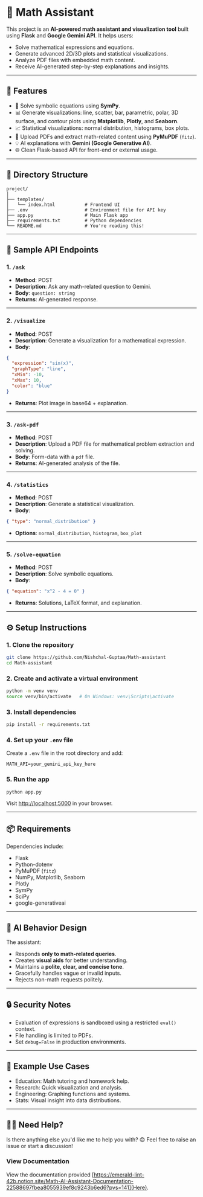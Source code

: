 # 🧠 Math Assistant

This project is an **AI-powered math assistant and visualization tool** built using **Flask** and **Google Gemini API**. It helps users:

* Solve mathematical expressions and equations.
* Generate advanced 2D/3D plots and statistical visualizations.
* Analyze PDF files with embedded math content.
* Receive AI-generated step-by-step explanations and insights.

---

## 🚀 Features

* 🧮 Solve symbolic equations using **SymPy**.
* 📊 Generate visualizations: line, scatter, bar, parametric, polar, 3D surface, and contour plots using **Matplotlib**, **Plotly**, and **Seaborn**.
* 📈 Statistical visualizations: normal distribution, histograms, box plots.
* 📎 Upload PDFs and extract math-related content using **PyMuPDF** (`fitz`).
* 💡 AI explanations with **Gemini (Google Generative AI)**.
* 🌐 Clean Flask-based API for front-end or external usage.

---

## 📁 Directory Structure

```
project/
│
├── templates/
│   └── index.html           # Frontend UI
├── .env                     # Environment file for API key
├── app.py                   # Main Flask app
├── requirements.txt         # Python dependencies
└── README.md                # You're reading this!
```

---

## 🧪 Sample API Endpoints

### 1. `/ask`

* **Method**: POST
* **Description**: Ask any math-related question to Gemini.
* **Body**: `question: string`
* **Returns**: AI-generated response.

---

### 2. `/visualize`

* **Method**: POST
* **Description**: Generate a visualization for a mathematical expression.
* **Body**:

```json
{
  "expression": "sin(x)",
  "graphType": "line",
  "xMin": -10,
  "xMax": 10,
  "color": "blue"
}
```

* **Returns**: Plot image in base64 + explanation.

---

### 3. `/ask-pdf`

* **Method**: POST
* **Description**: Upload a PDF file for mathematical problem extraction and solving.
* **Body**: Form-data with a `pdf` file.
* **Returns**: AI-generated analysis of the file.

---

### 4. `/statistics`

* **Method**: POST
* **Description**: Generate a statistical visualization.
* **Body**:

```json
{ "type": "normal_distribution" }
```

* **Options**: `normal_distribution`, `histogram`, `box_plot`

---

### 5. `/solve-equation`

* **Method**: POST
* **Description**: Solve symbolic equations.
* **Body**:

```json
{ "equation": "x^2 - 4 = 0" }
```

* **Returns**: Solutions, LaTeX format, and explanation.

---

## ⚙️ Setup Instructions

### 1. Clone the repository

```bash
git clone https://github.com/Nishchal-Guptaa/Math-assistant
cd Math-assistant
```

### 2. Create and activate a virtual environment

```bash
python -m venv venv
source venv/bin/activate   # On Windows: venv\Scripts\activate
```

### 3. Install dependencies

```bash
pip install -r requirements.txt
```

### 4. Set up your `.env` file

Create a `.env` file in the root directory and add:

```
MATH_API=your_gemini_api_key_here
```

### 5. Run the app

```bash
python app.py
```

Visit [http://localhost:5000](http://localhost:5000) in your browser.

---

## 📦 Requirements

Dependencies include:

* Flask
* Python-dotenv
* PyMuPDF (`fitz`)
* NumPy, Matplotlib, Seaborn
* Plotly
* SymPy
* SciPy
* google-generativeai

---

## 🤖 AI Behavior Design

The assistant:

* Responds **only to math-related queries**.
* Creates **visual aids** for better understanding.
* Maintains a **polite, clear, and concise tone**.
* Gracefully handles vague or invalid inputs.
* Rejects non-math requests politely.

---

## 🔒 Security Notes

* Evaluation of expressions is sandboxed using a restricted `eval()` context.
* File handling is limited to PDFs.
* Set `debug=False` in production environments.

---

## 📌 Example Use Cases

* Education: Math tutoring and homework help.
* Research: Quick visualization and analysis.
* Engineering: Graphing functions and systems.
* Stats: Visual insight into data distributions.

---


## 🙋‍♀️ Need Help?

Is there anything else you'd like me to help you with? 😊
Feel free to raise an issue or start a discussion!

### View Documentation

View the documentation provided [https://emerald-lint-42b.notion.site/Math-AI-Assistant-Documentation-22588697fbea8055939ef8c9243b6ed6?pvs=141](Here).
